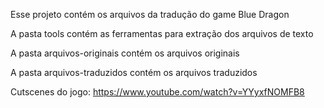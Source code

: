 Esse projeto contém os arquivos da tradução do game Blue Dragon

A pasta tools contém as ferramentas para extração dos arquivos de texto

A pasta arquivos-originais contém os arquivos originais

A pasta arquivos-traduzidos contém os arquivos traduzidos

Cutscenes do jogo: https://www.youtube.com/watch?v=YYyxfNOMFB8
